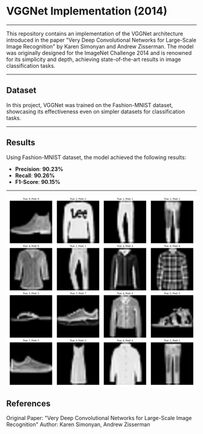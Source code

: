 # VGGNet Implementation (2014)
---
This repository contains an implementation of the VGGNet architecture introduced in the paper "Very Deep Convolutional Networks for Large-Scale Image Recognition" by Karen Simonyan and Andrew Zisserman. The model was originally designed for the ImageNet Challenge 2014 and is renowned for its simplicity and depth, achieving state-of-the-art results in image classification tasks.

---
## Dataset

In this project, VGGNet was trained on the Fashion-MNIST dataset, showcasing its effectiveness even on simpler datasets for classification tasks.

---
## Results
Using Fashion-MNIST dataset, the model achieved the following results:

- **Precision**: **90.23%**
- **Recall**: **90.26%**
- **F1-Score**: **90.15%**
---

![Fashion-MNIST](https://github.com/LadyAmely/VGGNet-tensorflow/blob/master/plots/predictions_visualizations.png)
## References
Original Paper: "Very Deep Convolutional Networks for Large-Scale Image Recognition"
Author: Karen Simonyan, Andrew Zisserman

